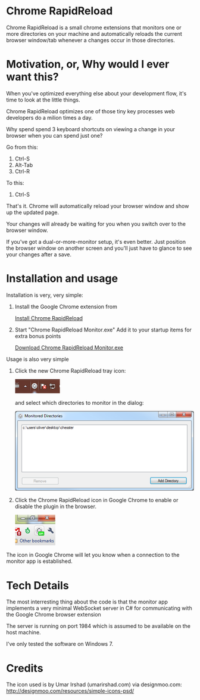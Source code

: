 ﻿Chrome RapidReload
==================
Chrome RapidReload is a small chrome extensions that 
monitors one or more directories on your machine and
automatically reloads the current browser window/tab
whenever a changes occur in those directories.

Motivation, or, Why would I ever want this?
===========================================
When you've optimized everything else about your
development flow, it's time to look at the little things.

Chrome RapidReload optimizes one of those tiny key 
processes web developers do a milion times a day. 

Why spend spend 3 keyboard shortcuts on viewing a
change in your browser when you can spend just one? 

Go from this:
1.	Ctrl-S
2.	Alt-Tab
3.	Ctrl-R
	
To this:
1.	Ctrl-S
	
That's it. Chrome will automatically reload your
browser window and show up the updated page.

Your changes will already be waiting for you when
you switch over to the browser window. 

If you've got a dual-or-more-monitor setup, it's even 
better. Just position the browser window on another
screen and you'll just have to glance to see your
changes after a save. 


Installation and usage
======================
Installation is very, very simple:

1.	Install the Google Chrome extension from 

	[Install Chrome RapidReload](https://github.com/oliverkofoed/Chrome-RapidReload/raw/master/Download/Plugin.crx)
	
2.	Start "Chrome RapidReload Monitor.exe"
	Add it to your startup items for extra bonus points
	
	[Download Chrome RapidReload Monitor.exe](https://github.com/oliverkofoed/Chrome-RapidReload/raw/master/Download/Chrome%20RapidReload.exe)
	
Usage is also very simple

1.	Click the new Chrome RapidReload tray icon:

	![](https://github.com/oliverkofoed/Chrome-RapidReload/raw/master/screenshot-trayicon.png)

	and select which directories to monitor in the dialog: 
	
	![](https://github.com/oliverkofoed/Chrome-RapidReload/raw/master/screenshot-directoryselector.png)
   
2.	Click the Chrome RapidReload icon in Google Chrome
	to enable or disable the plugin in the browser.
	
	![](https://github.com/oliverkofoed/Chrome-RapidReload/raw/master/screenshot-browsericon.png)

The icon in Google Chrome will let you know when a
connection to the monitor app is established.

Tech Details
======================
The most interresting thing about the code is that
the monitor app implements a very minimal WebSocket
server in C# for communicating with the Google Chrome
browser extension

The server is running on port 1984 which is assumed
to be available on the host machine.

I've only tested the software on Windows 7.


Credits
=======
The icon used is by Umar Irshad (umarirshad.com) via designmoo.com:
http://designmoo.com/resources/simple-icons-psd/